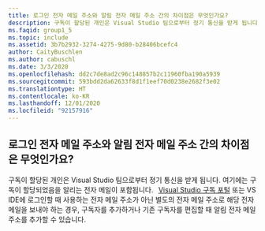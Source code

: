 ```yaml
---
title: 로그인 전자 메일 주소와 알림 전자 메일 주소 간의 차이점은 무엇인가요?
description: 구독이 할당된 개인은 Visual Studio 팀으로부터 정기 통신을 받게 됩니다. 여기에는...
ms.faqid: group1_5
ms.topic: include
ms.assetid: 3b7b2932-3274-4275-9d80-b28406bcefc4
author: CaityBuschlen
ms.author: cabuschl
ms.date: 3/3/2020
ms.openlocfilehash: dd2c7de8ad2c96c148857b2c11960fba190a5939
ms.sourcegitcommit: 593bdd2da62633f8d1f1eef70d0238e2682f3e02
ms.translationtype: HT
ms.contentlocale: ko-KR
ms.lasthandoff: 12/01/2020
ms.locfileid: "92157916"
---
```

## <a name="what-is-the-difference-between-a-sign-in-email-address-and-a-notification-email-address"></a>로그인 전자 메일 주소와 알림 전자 메일 주소 간의 차이점은 무엇인가요?

구독이 할당된 개인은 Visual Studio 팀으로부터 정기 통신을 받게 됩니다. 여기에는 구독이 할당되었음을 알리는 전자 메일이 포함됩니다.   [Visual Studio 구독 포털](https://my.visualstudio.com/) 또는 VS IDE에 로그인할 때 사용하는 전자 메일 주소가 아닌 별도의 전자 메일 주소로 해당 전자 메일을 보내야 하는 경우, 구독자를 추가하거나 기존 구독자를 편집할 때 알림 전자 메일 주소를 추가할 수 있습니다.
